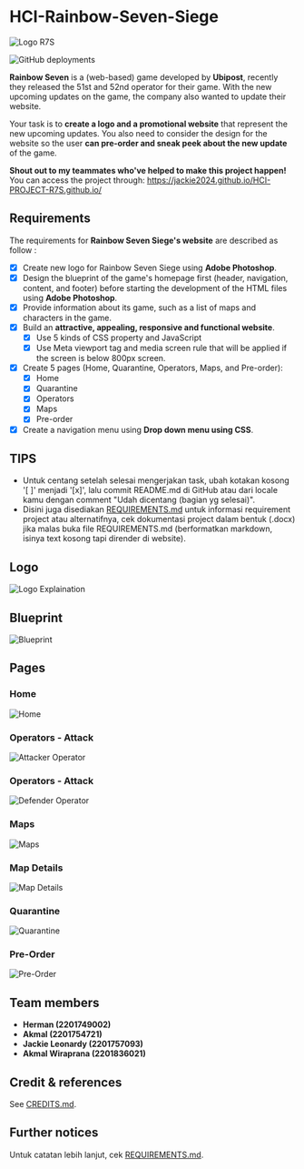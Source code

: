 # HCI-Rainbow-Seven-Siege

![Logo R7S](Info/logo.png)

![GitHub deployments](https://img.shields.io/github/deployments/akmalrusli363/HCI-Rainbow-Seven-Siege/Github-Pages?label=GitHub%20Pages%20status)

**Rainbow Seven** is a (web-based) game developed by **Ubipost**, recently they released the 51st and 52nd operator for their game. With the new upcoming updates on the game, the company also wanted to update their website.

Your task is to **create a logo and a promotional website** that represent the new upcoming updates. You also need to consider the design for the website so the user **can pre-order and sneak peek about the new update** of the game.

**Shout out to my teammates who've helped to make this project happen!**
You can access the project through: https://jackie2024.github.io/HCI-PROJECT-R7S.github.io/

## Requirements

The requirements for **Rainbow Seven Siege's website** are described as follow :

- [x] Create new logo for Rainbow Seven Siege using **Adobe Photoshop**.
- [x] Design the blueprint of the game's homepage first (header, navigation, content, and footer) before starting the development of the HTML files using **Adobe Photoshop**.
- [x] Provide information about its game, such as a list of maps and characters in the game.
- [x] Build an **attractive, appealing, responsive and functional website**.
   - [x] Use 5 kinds of CSS property and JavaScript
   - [x] Use Meta viewport tag and media screen rule that will be applied if the screen is below 800px screen.
- [x] Create 5 pages (Home, Quarantine, Operators, Maps, and Pre-order):
   - [x] Home
   - [x] Quarantine
   - [x] Operators
   - [x] Maps
   - [x] Pre-order
- [x] Create a navigation menu using **Drop down menu using CSS**.

## TIPS

- Untuk centang setelah selesai mengerjakan task, ubah kotakan kosong '[ ]' menjadi '[x]', lalu commit README.md di GitHub atau dari locale kamu dengan comment "Udah dicentang (bagian yg selesai)".
- Disini juga disediakan [REQUIREMENTS.md](REQUIREMENTS.md) untuk informasi requirement project atau alternatifnya, cek dokumentasi project dalam bentuk (.docx) jika malas buka file REQUIREMENTS.md (berformatkan markdown, isinya text kosong tapi dirender di website).


## Logo

![Logo Explaination](Info/r7s-logo-explaination.png)


## Blueprint

![Blueprint](Info/r7s-blueprint.png)


## Pages

### Home

![Home](Info/page/home.png)

### Operators - Attack

![Attacker Operator](Info/page/operator-attack.png)

### Operators - Attack

![Defender Operator](Info/page/operator-defense.png)

### Maps

![Maps](Info/page/maps.png)

### Map Details

![Map Details](Info/page/map-details.png)

### Quarantine

![Quarantine](Info/page/quarantine.png)

### Pre-Order

![Pre-Order](Info/page/preorder.png)


## Team members

- **Herman (2201749002)**
- **Akmal (2201754721)**
- **Jackie Leonardy (2201757093)**
- **Akmal Wiraprana (2201836021)**

## Credit & references

See [CREDITS.md](CREDITS.md).

## Further notices

Untuk catatan lebih lanjut, cek [REQUIREMENTS.md](REQUIREMENTS.md).
